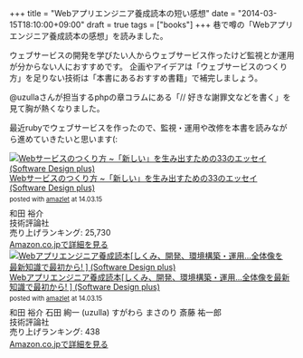 +++
title =  "Webアプリエンジニア養成読本の短い感想"
date =  "2014-03-15T18:10:00+09:00"
draft = true
tags = ["books"]
+++
巷で噂の「Webアプリエンジニア養成読本の感想」を読みました。

ウェブサービスの開発を学びたい人からウェブサービス作ったけど監視とか運用が分からない人におすすめです。
企画やアイデアは「ウェブサービスのつくり方」を足りない技術は「本書にあるおすすめ書籍」で補完しましょう。

@uzullaさんが担当するphpの章コラムにある「// 好きな謝罪文などを書く」を見て胸が熱くなりました。

最近rubyでウェブサービスを作ったので、監視・運用や改修を本書を読みながら進めていきたいと思います(:

<div class="amazlet-box" style="margin-bottom:0px;"><div class="amazlet-image" style="float:left;margin:0px 12px 1px 0px;"><a href="http://www.amazon.co.jp/exec/obidos/ASIN/4774154075/umeyuki0f-22/ref=nosim/" name="amazletlink" target="_blank"><img src="http://ecx.images-amazon.com/images/I/51jdbeo%2BrmL._SL160_.jpg" alt="Webサービスのつくり方 ~「新しい」を生み出すための33のエッセイ (Software Design plus)" style="border: none;" /></a></div><div class="amazlet-info" style="line-height:120%; margin-bottom: 10px"><div class="amazlet-name" style="margin-bottom:10px;line-height:120%"><a href="http://www.amazon.co.jp/exec/obidos/ASIN/4774154075/umeyuki0f-22/ref=nosim/" name="amazletlink" target="_blank">Webサービスのつくり方 ~「新しい」を生み出すための33のエッセイ (Software Design plus)</a><div class="amazlet-powered-date" style="font-size:80%;margin-top:5px;line-height:120%">posted with <a href="http://www.amazlet.com/" title="amazlet" target="_blank">amazlet</a> at 14.03.15</div></div><div class="amazlet-detail">和田 裕介 <br />技術評論社 <br />売り上げランキング: 25,730<br /></div><div class="amazlet-sub-info" style="float: left;"><div class="amazlet-link" style="margin-top: 5px"><a href="http://www.amazon.co.jp/exec/obidos/ASIN/4774154075/umeyuki0f-22/ref=nosim/" name="amazletlink" target="_blank">Amazon.co.jpで詳細を見る</a></div></div></div><div class="amazlet-footer" style="clear: left"></div></div>

<div class="amazlet-box" style="margin-bottom:0px;"><div class="amazlet-image" style="float:left;margin:0px 12px 1px 0px;"><a href="http://www.amazon.co.jp/exec/obidos/ASIN/4774163678/umeyuki0f-22/ref=nosim/" name="amazletlink" target="_blank"><img src="http://ecx.images-amazon.com/images/I/51VavR1gcyL._SL160_.jpg" alt="Webアプリエンジニア養成読本[しくみ、開発、環境構築・運用…全体像を最新知識で最初から! ] (Software Design plus)" style="border: none;" /></a></div><div class="amazlet-info" style="line-height:120%; margin-bottom: 10px"><div class="amazlet-name" style="margin-bottom:10px;line-height:120%"><a href="http://www.amazon.co.jp/exec/obidos/ASIN/4774163678/umeyuki0f-22/ref=nosim/" name="amazletlink" target="_blank">Webアプリエンジニア養成読本[しくみ、開発、環境構築・運用…全体像を最新知識で最初から! ] (Software Design plus)</a><div class="amazlet-powered-date" style="font-size:80%;margin-top:5px;line-height:120%">posted with <a href="http://www.amazlet.com/" title="amazlet" target="_blank">amazlet</a> at 14.03.15</div></div><div class="amazlet-detail">和田 裕介 石田 絢一 (uzulla) すがわら まさのり 斎藤 祐一郎 <br />技術評論社 <br />売り上げランキング: 438<br /></div><div class="amazlet-sub-info" style="float: left;"><div class="amazlet-link" style="margin-top: 5px"><a href="http://www.amazon.co.jp/exec/obidos/ASIN/4774163678/umeyuki0f-22/ref=nosim/" name="amazletlink" target="_blank">Amazon.co.jpで詳細を見る</a></div></div></div><div class="amazlet-footer" style="clear: left"></div></div>

